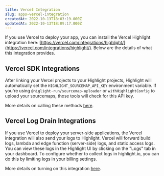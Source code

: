 ```yaml
---
title: Vercel Integration
slug: apps-vercel-integration
createdAt: 2022-10-13T18:03:19.000Z
updatedAt: 2022-10-13T18:09:17.000Z
---
```


If you use Vercel to deploy your app, you can install the Vercel Highlight integration here: [https://vercel.com/integrations/highlight/](https://vercel.com/integrations/highlight/). Below are the details of what this integration provides.

## Vercel SDK Integrations

After linking your Vercel projects to your Highlight projects, Highlight will automatically set the `HIGHLIGHT_SOURCEMAP_API_KEY` environment variable. If you're using `@higlight-run/sourcemap-uploader` or `withHighlightConfig` to upload your sourcemaps, those tools will check for this API key.

More details on calling these methods [here](../../getting-started/fullstack-frameworks/next-js/index.md#test-sourcemaps).

## Vercel Log Drain Integrations

If you use Vercel to deploy your server-side applications, the Vercel integration will also send your logs to Highlight. Vercel will forward build logs, lambda and edge function (server-side) logs, and static access logs. You can view these logs in the Highlight UI by clicking on the "Logs" tab in your dashboard. To configure whether to collect logs in highlight.io, you can do this by limiting logs in your billing settings.

More details on turning on this integration [here](../../getting-started/4_server/6_hosting/vercel.md).
